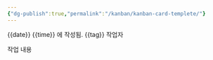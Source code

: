 ```yaml
---
{"dg-publish":true,"permalink":"/kanban/kanban-card-templete/"}
---
```



{{date}} {{time}} 에 작성됨.
{{tag}}
작업자 
	
작업 내용
	